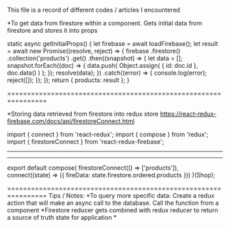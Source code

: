 This file is a record of different codes / articles I encountered

*To get data from firestore within a component. Gets initial data from firestore and stores it into props
   
   static async getInitialProps() {
     let firebase = await loadFirebase();
     let result = await new Promise((resolve, reject) => {
       firebase
         .firestore()
         .collection('products')
         .get()
         .then((snapshot) => {
           let data = [];
           snapshot.forEach((doc) => {
             data.push(
               Object.assign(
                 {
                   id: doc.id
                 },
                 doc.data()
               )
             );
           });
           resolve(data);
         })
         .catch((error) => {
           console.log(error);
           reject([]);
         });
     });
     return { products: result };
   }


  ================================================================

  *Storing data retrieved from firestore into redux store
  https://react-redux-firebase.com/docs/api/firestoreConnect.html

  import { connect } from 'react-redux';
  import { compose } from 'redux';
  import { firestoreConnect } from 'react-redux-firebase';
  
  ---
  ---

  export default compose(
    firestoreConnect(() => ['products']),
    connect((state) => ({
    fireData: state.firestore.ordered.products
    }))
  )(Shop);


  ================================================================
  Tips / Notes:
  *To query more specific data: Create a redux action that will make an async call to the database. Call the function from a component
  *Firestore reducer gets combined with redux reducer to return a source of truth state for application
  *